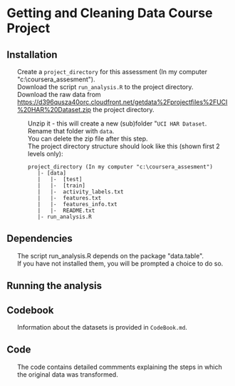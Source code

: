 
<html lang="en" class="">
  <body class="logged_in  env-production windows vis-public page-blob">
   <h1>Getting and Cleaning Data Course Project</h1>	

  <h2><a id="user-content-installation" class="anchor" href="#installation" aria-hidden="true">
      <span class="octicon octicon-link"></span></a>Installation</h2>
   <ul class="task-list">
    <li>Create a <code>project_directory</code> for this assessment (In my computer "c:\coursera_assesment").</li>
    <li>Download the script <code>run_analysis.R</code> to the project directory.</li>	  
	<li>Download the raw data from 
	  <a href="https://d396qusza40orc.cloudfront.net/getdata%2Fprojectfiles%2FUCI%20HAR%20Dataset.zip">https://d396qusza40orc.cloudfront.net/getdata%2Fprojectfiles%2FUCI%20HAR%20Dataset.zip</a> 
	  the project directory.</li> 
     <ul class="task-list">
	  <li>Unzip it - this will create a new (sub)folder "<code>UCI HAR Dataset</code>.</li>
      <li>Rename that folder with <code>data</code>.</li>
      <li>You can delete the zip file after this step.</li> 
	  <li>The project directory structure should look like this (shown first 2 levels only):
	 <pre><code>project_directory (In my computer "c:\coursera_assesment")
   |- [data] 
   |   |-  [test] 
   |   |-  [train] 
   |   |-  activity_labels.txt
   |   |-  features.txt
   |   |-  features_info.txt
   |   |-  README.txt
   |- run_analysis.R</code></pre></li>	 
	 </ul>
	</ul>  
  <h2><a id="user-content-Dependencies" class="anchor" href="#Dependencies" aria-hidden="true">
      <span class="octicon octicon-link"></span></a>Dependencies</h2>
   <ul class="task-list">  
    <li>The script run_analysis.R depends on the package "data.table".<br>
	    If you have not installed them, you will be prompted a choice to do so.</li>
   </ul>	  
  <h2><a id="user-content-Running-the-analysis" class="anchor" href="#Running-the-analysis" aria-hidden="true">
      <span class="octicon octicon-link"></span></a>Running the analysis</h2>	 
	  
  <h2><a id="user-content-codebook" class="anchor" href="#codebook" aria-hidden="true">
      <span class="octicon octicon-link"></span></a>Codebook</h2>	
   <ul class="task-list"> 
    <li>Information about the datasets is provided in <code>CodeBook.md</code>.</li>    
   </ul>	
  <h2><a id="user-content-Code" class="anchor" href="#Code" aria-hidden="true">
      <span class="octicon octicon-link"></span></a>Code</h2>	  
   <ul class="task-list"> 
    <li>The code contains detailed commments explaining the steps in which the original data was transformed.</li>    
   </ul>	  
  </body>
</html>


